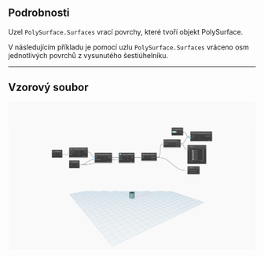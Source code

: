 ## Podrobnosti
Uzel `PolySurface.Surfaces` vrací povrchy, které tvoří objekt PolySurface.

V následujícím příkladu je pomocí uzlu `PolySurface.Surfaces` vráceno osm jednotlivých povrchů z vysunutého šestiúhelníku.


___
## Vzorový soubor

![PolySurface.Surfaces](./Autodesk.DesignScript.Geometry.PolySurface.Surfaces_img.jpg)
